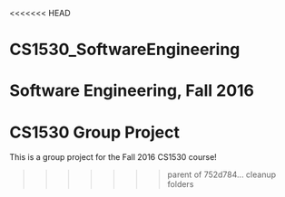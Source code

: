 <<<<<<< HEAD
# CS1530_SoftwareEngineering
Software Engineering, Fall 2016 
=======
# CS1530 Group Project
This is a group project for the Fall 2016 CS1530 course!
>>>>>>> parent of 752d784... cleanup folders
